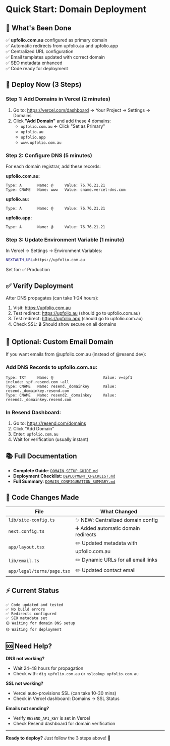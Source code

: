 # Quick Start: Domain Deployment

## 🎯 What's Been Done

✅ **upfolio.com.au** configured as primary domain  
✅ Automatic redirects from upfolio.au and upfolio.app  
✅ Centralized URL configuration  
✅ Email templates updated with correct domain  
✅ SEO metadata enhanced  
✅ Code ready for deployment

## 🚀 Deploy Now (3 Steps)

### Step 1: Add Domains in Vercel (2 minutes)

1. Go to: https://vercel.com/dashboard → Your Project → Settings → Domains
2. Click **"Add Domain"** and add these 4 domains:
   - `upfolio.com.au` ← Click "Set as Primary"
   - `upfolio.au`
   - `upfolio.app`
   - `www.upfolio.com.au`

### Step 2: Configure DNS (5 minutes)

For each domain registrar, add these records:

**upfolio.com.au:**

```
Type: A       Name: @     Value: 76.76.21.21
Type: CNAME   Name: www   Value: cname.vercel-dns.com
```

**upfolio.au:**

```
Type: A       Name: @     Value: 76.76.21.21
```

**upfolio.app:**

```
Type: A       Name: @     Value: 76.76.21.21
```

### Step 3: Update Environment Variable (1 minute)

In Vercel → Settings → Environment Variables:

```bash
NEXTAUTH_URL=https://upfolio.com.au
```

Set for: ✅ Production

## ✅ Verify Deployment

After DNS propagates (can take 1-24 hours):

1. Visit: https://upfolio.com.au
2. Test redirect: https://upfolio.au (should go to upfolio.com.au)
3. Test redirect: https://upfolio.app (should go to upfolio.com.au)
4. Check SSL: 🔒 Should show secure on all domains

## 📧 Optional: Custom Email Domain

If you want emails from @upfolio.com.au (instead of @resend.dev):

### Add DNS Records to upfolio.com.au:

```
Type: TXT     Name: @                      Value: v=spf1 include:_spf.resend.com ~all
Type: CNAME   Name: resend._domainkey      Value: resend._domainkey.resend.com
Type: CNAME   Name: resend2._domainkey     Value: resend2._domainkey.resend.com
```

### In Resend Dashboard:

1. Go to: https://resend.com/domains
2. Click "Add Domain"
3. Enter: `upfolio.com.au`
4. Wait for verification (usually instant)

## 📚 Full Documentation

- **Complete Guide**: [`DOMAIN_SETUP_GUIDE.md`](./DOMAIN_SETUP_GUIDE.md)
- **Deployment Checklist**: [`DEPLOYMENT_CHECKLIST.md`](./DEPLOYMENT_CHECKLIST.md)
- **Full Summary**: [`DOMAIN_CONFIGURATION_SUMMARY.md`](./DOMAIN_CONFIGURATION_SUMMARY.md)

## 🔧 Code Changes Made

| File                       | What Changed                            |
| -------------------------- | --------------------------------------- |
| `lib/site-config.ts`       | ✨ NEW: Centralized domain config       |
| `next.config.ts`           | ➕ Added automatic domain redirects     |
| `app/layout.tsx`           | ✏️ Updated metadata with upfolio.com.au |
| `lib/email.ts`             | ✏️ Dynamic URLs for all email links     |
| `app/legal/terms/page.tsx` | ✏️ Updated contact email                |

## ⚡ Current Status

```
✅ Code updated and tested
✅ No build errors
✅ Redirects configured
✅ SEO metadata set
🟡 Waiting for domain DNS setup
🟡 Waiting for deployment
```

## 🆘 Need Help?

**DNS not working?**

- Wait 24-48 hours for propagation
- Check with: `dig upfolio.com.au` or `nslookup upfolio.com.au`

**SSL not working?**

- Vercel auto-provisions SSL (can take 10-30 mins)
- Check in Vercel dashboard: Domains → SSL Status

**Emails not sending?**

- Verify `RESEND_API_KEY` is set in Vercel
- Check Resend dashboard for domain verification

---

**Ready to deploy?** Just follow the 3 steps above! 🚀
